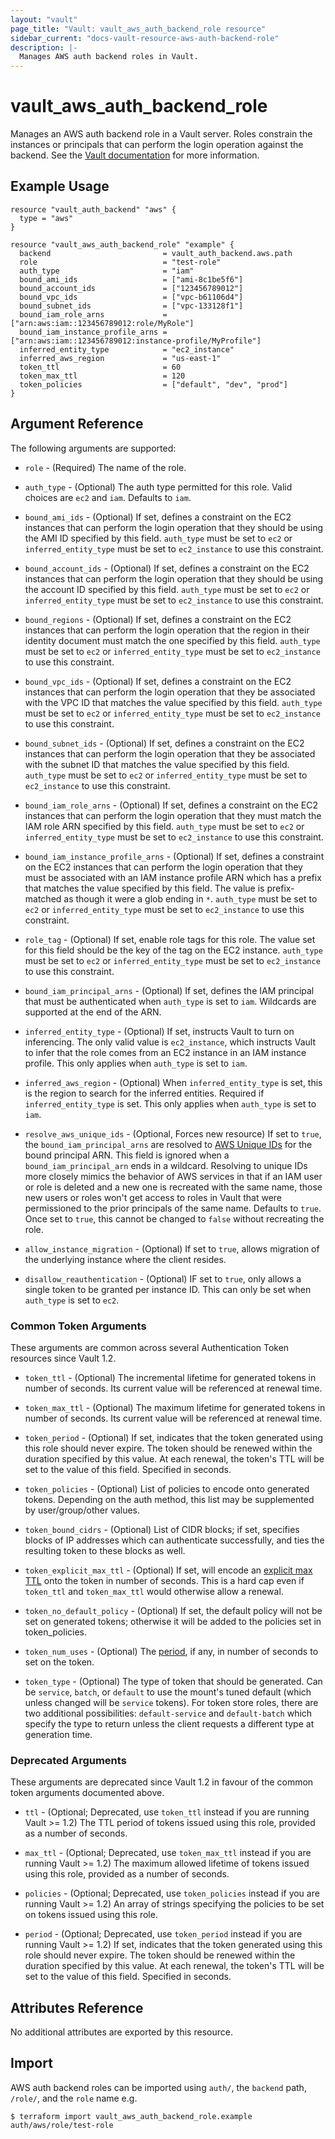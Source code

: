 ```yaml
---
layout: "vault"
page_title: "Vault: vault_aws_auth_backend_role resource"
sidebar_current: "docs-vault-resource-aws-auth-backend-role"
description: |-
  Manages AWS auth backend roles in Vault.
---
```


# vault\_aws\_auth\_backend\_role

Manages an AWS auth backend role in a Vault server. Roles constrain the
instances or principals that can perform the login operation against the
backend. See the [Vault
documentation](https://www.vaultproject.io/docs/auth/aws.html) for more
information.

## Example Usage

```hcl
resource "vault_auth_backend" "aws" {
  type = "aws"
}

resource "vault_aws_auth_backend_role" "example" {
  backend                         = vault_auth_backend.aws.path
  role                            = "test-role"
  auth_type                       = "iam"
  bound_ami_ids                   = ["ami-8c1be5f6"]
  bound_account_ids               = ["123456789012"]
  bound_vpc_ids                   = ["vpc-b61106d4"]
  bound_subnet_ids                = ["vpc-133128f1"]
  bound_iam_role_arns             = ["arn:aws:iam::123456789012:role/MyRole"]
  bound_iam_instance_profile_arns = ["arn:aws:iam::123456789012:instance-profile/MyProfile"]
  inferred_entity_type            = "ec2_instance"
  inferred_aws_region             = "us-east-1"
  token_ttl                       = 60
  token_max_ttl                   = 120
  token_policies                  = ["default", "dev", "prod"]
}
```

## Argument Reference

The following arguments are supported:

* `role` - (Required) The name of the role.

* `auth_type` - (Optional) The auth type permitted for this role. Valid choices
  are `ec2` and `iam`. Defaults to `iam`.

* `bound_ami_ids` - (Optional) If set, defines a constraint on the EC2 instances
  that can perform the login operation that they should be using the AMI ID
  specified by this field. `auth_type` must be set to `ec2` or
  `inferred_entity_type` must be set to `ec2_instance` to use this constraint.

* `bound_account_ids` - (Optional) If set, defines a constraint on the EC2
  instances that can perform the login operation that they should be using the
  account ID specified by this field. `auth_type` must be set to `ec2` or
  `inferred_entity_type` must be set to `ec2_instance` to use this constraint.

* `bound_regions` - (Optional) If set, defines a constraint on the EC2 instances
  that can perform the login operation that the region in their identity
  document must match the one specified by this field. `auth_type` must be set
  to `ec2` or `inferred_entity_type` must be set to `ec2_instance` to use this
  constraint.

* `bound_vpc_ids` - (Optional) If set, defines a constraint on the EC2 instances
  that can perform the login operation that they be associated with the VPC ID
  that matches the value specified by this field. `auth_type` must be set to
  `ec2` or `inferred_entity_type` must be set to `ec2_instance` to use this
  constraint.

* `bound_subnet_ids` - (Optional) If set, defines a constraint on the EC2
  instances that can perform the login operation that they be associated with
  the subnet ID that matches the value specified by this field. `auth_type`
  must be set to `ec2` or `inferred_entity_type` must be set to `ec2_instance`
  to use this constraint.

* `bound_iam_role_arns` - (Optional) If set, defines a constraint on the EC2
  instances that can perform the login operation that they must match the IAM
  role ARN specified by this field. `auth_type` must be set to `ec2` or
  `inferred_entity_type` must be set to `ec2_instance` to use this constraint.

* `bound_iam_instance_profile_arns` - (Optional) If set, defines a constraint on
  the EC2 instances that can perform the login operation that they must be
  associated with an IAM instance profile ARN which has a prefix that matches
  the value specified by this field. The value is prefix-matched as though it
  were a glob ending in `*`. `auth_type` must be set to `ec2` or
  `inferred_entity_type` must be set to `ec2_instance` to use this constraint.

* `role_tag` - (Optional) If set, enable role tags for this role. The value set
  for this field should be the key of the tag on the EC2 instance. `auth_type`
  must be set to `ec2` or `inferred_entity_type` must be set to `ec2_instance`
  to use this constraint.

* `bound_iam_principal_arns` - (Optional) If set, defines the IAM principal that
  must be authenticated when `auth_type` is set to `iam`. Wildcards are
  supported at the end of the ARN.

* `inferred_entity_type` - (Optional) If set, instructs Vault to turn on
  inferencing. The only valid value is `ec2_instance`, which instructs Vault to
  infer that the role comes from an EC2 instance in an IAM instance profile.
  This only applies when `auth_type` is set to `iam`.

* `inferred_aws_region` - (Optional) When `inferred_entity_type` is set, this
  is the region to search for the inferred entities. Required if
  `inferred_entity_type` is set. This only applies when `auth_type` is set to
  `iam`.

* `resolve_aws_unique_ids` - (Optional, Forces new resource) If set to `true`, the
  `bound_iam_principal_arns` are resolved to [AWS Unique
  IDs](http://docs.aws.amazon.com/IAM/latest/UserGuide/reference_identifiers.html#identifiers-unique-ids)
  for the bound principal ARN. This field is ignored when a
  `bound_iam_principal_arn` ends in a wildcard. Resolving to unique IDs more
  closely mimics the behavior of AWS services in that if an IAM user or role is
  deleted and a new one is recreated with the same name, those new users or
  roles won't get access to roles in Vault that were permissioned to the prior
  principals of the same name. Defaults to `true`.
  Once set to `true`, this cannot be changed to `false` without recreating the role.

* `allow_instance_migration` - (Optional) If set to `true`, allows migration of
  the underlying instance where the client resides.

* `disallow_reauthentication` - (Optional) IF set to `true`, only allows a
  single token to be granted per instance ID. This can only be set when
  `auth_type` is set to `ec2`.

### Common Token Arguments

These arguments are common across several Authentication Token resources since Vault 1.2.

* `token_ttl` - (Optional) The incremental lifetime for generated tokens in number of seconds.
  Its current value will be referenced at renewal time.

* `token_max_ttl` - (Optional) The maximum lifetime for generated tokens in number of seconds.
  Its current value will be referenced at renewal time.

* `token_period` - (Optional) If set, indicates that the
  token generated using this role should never expire. The token should be renewed within the
  duration specified by this value. At each renewal, the token's TTL will be set to the
  value of this field. Specified in seconds.

* `token_policies` - (Optional) List of policies to encode onto generated tokens. Depending
  on the auth method, this list may be supplemented by user/group/other values.

* `token_bound_cidrs` - (Optional) List of CIDR blocks; if set, specifies blocks of IP
  addresses which can authenticate successfully, and ties the resulting token to these blocks
  as well.

* `token_explicit_max_ttl` - (Optional) If set, will encode an
  [explicit max TTL](https://www.vaultproject.io/docs/concepts/tokens.html#token-time-to-live-periodic-tokens-and-explicit-max-ttls)
  onto the token in number of seconds. This is a hard cap even if `token_ttl` and
  `token_max_ttl` would otherwise allow a renewal.

* `token_no_default_policy` - (Optional) If set, the default policy will not be set on
  generated tokens; otherwise it will be added to the policies set in token_policies.

* `token_num_uses` - (Optional) The
  [period](https://www.vaultproject.io/docs/concepts/tokens.html#token-time-to-live-periodic-tokens-and-explicit-max-ttls),
  if any, in number of seconds to set on the token.

* `token_type` - (Optional) The type of token that should be generated. Can be `service`,
  `batch`, or `default` to use the mount's tuned default (which unless changed will be
  `service` tokens). For token store roles, there are two additional possibilities:
  `default-service` and `default-batch` which specify the type to return unless the client
  requests a different type at generation time.

### Deprecated Arguments

These arguments are deprecated since Vault 1.2 in favour of the common token arguments
documented above.

* `ttl` - (Optional; Deprecated, use `token_ttl` instead if you are running Vault >= 1.2) The TTL period of tokens issued
  using this role, provided as a number of seconds.

* `max_ttl` - (Optional; Deprecated, use `token_max_ttl` instead if you are running Vault >= 1.2) The maximum allowed lifetime of tokens
  issued using this role, provided as a number of seconds.

* `policies` - (Optional; Deprecated, use `token_policies` instead if you are running Vault >= 1.2) An array of strings
  specifying the policies to be set on tokens issued using this role.

* `period` - (Optional; Deprecated, use `token_period` instead if you are running Vault >= 1.2) If set, indicates that the
  token generated using this role should never expire. The token should be renewed within the
  duration specified by this value. At each renewal, the token's TTL will be set to the
  value of this field. Specified in seconds.

## Attributes Reference

No additional attributes are exported by this resource.

## Import

AWS auth backend roles can be imported using `auth/`, the `backend` path, `/role/`, and the `role` name e.g.

```
$ terraform import vault_aws_auth_backend_role.example auth/aws/role/test-role
```
